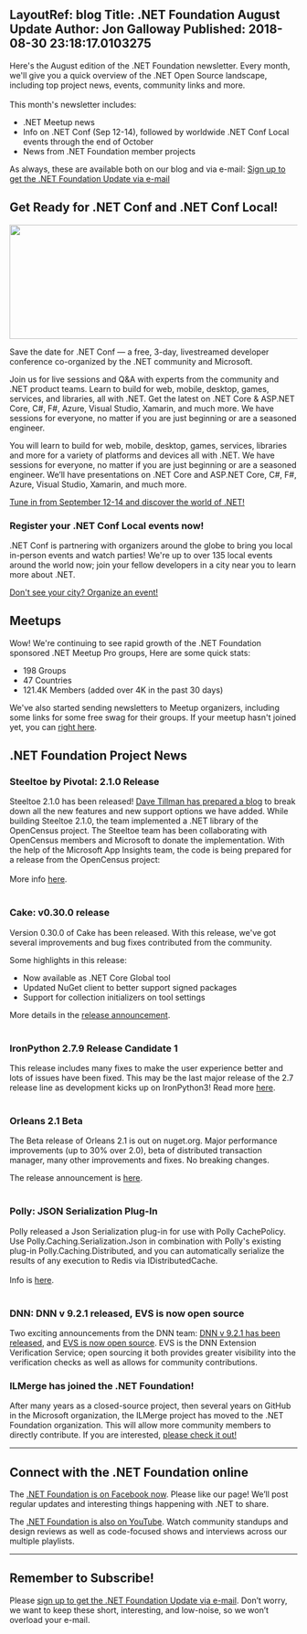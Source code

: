 LayoutRef: blog
Title: .NET Foundation August Update
Author: Jon Galloway
Published: 2018-08-30 23:18:17.0103275
---
<p>Here's the August edition of the .NET Foundation newsletter. Every month, we'll give you a quick overview of the .NET Open Source landscape, including top project news, events, community links and more.<br />
<br />
This month's newsletter includes:</p>

<ul>
<li>.NET Meetup news</li>
<li>Info on .NET Conf (Sep 12-14), followed by worldwide .NET Conf Local events through the end of October</li>
<li>News from .NET Foundation member projects</li>
</ul>

<p>As always, these are available both on our blog and via e-mail:&nbsp;<a href="http://eepurl.com/dhL_qb">Sign up to get the .NET Foundation Update via e-mail</a></p>

<h2>Get Ready for .NET Conf and .NET Conf Local!</h2>

<p><img alt="" src="assets/posts/MSFT_18023_dotNETConf_banners_email800x200_eventInfo_r3_KW.jpg" style="width: 800px; height: 200px;" /></p>

<p>Save the date for .NET Conf — a free, 3-day, livestreamed developer conference co-organized by the .NET community and Microsoft.</p>

<p>Join us for live sessions and Q&A with experts from the community and .NET product teams. Learn to build for web, mobile, desktop, games, services, and libraries, all with .NET. Get the latest on .NET Core & ASP.NET Core, C#, F#, Azure, Visual Studio, Xamarin, and much more. We have sessions for everyone, no matter if you are just beginning or are a seasoned engineer.</p>

<p>You will learn to build for web, mobile, desktop, games, services, libraries and more for a variety of platforms and devices all with .NET. We have sessions for everyone, no matter if you are just beginning or are a seasoned engineer. We’ll have presentations on .NET Core and ASP.NET Core, C#, F#, Azure, Visual Studio, Xamarin, and much more.</p>

<p><a href="https://www.dotnetconf.net/?utm_source=dotnetfdn&utm_medium=newsletter&utm_campaign=savedate">Tune in from September 12-14 and discover the world of .NET!</a></p>

<h3>Register your .NET Conf Local events now!</h3>

<p>.NET Conf is partnering with organizers around the globe to bring you local in-person events and watch parties! We're up to over 135 local events around the world now; join your fellow developers in a city near you to learn more about .NET.</p><p>
<a href="https://www.dotnetconf.net/local-events/">Don't see your city? Organize an event!</a></p>

<h2>Meetups</h2>

<p>Wow! We're continuing to see rapid growth of the .NET Foundation sponsored&nbsp;.NET Meetup Pro groups, Here are some quick stats:</p>

<ul>
<li>198 Groups</li>
<li>47 Countries</li>
<li>121.4K Members (added over 4K in the past 30 days)</li>
</ul>

<p>We've also started sending newsletters to Meetup organizers, including some links for some free swag for their groups. If your meetup hasn't joined yet, you can <a href="https://dotnetfoundation.sharepoint.com/_layouts/15/WopiFrame.aspx?guestaccesstoken=E4s0o4r8BAjSAlDiOdKqy%2fW4RW2HbvrLcfz4PsJdbS8%3d&amp;docid=1_10cd43d461efb4f68aa5289bea6a50fc0&amp;wdFormId=%7B02655D67%2D5D39%2D47E7%2D8151%2D47536BFF227C%7D&amp;action=formsubmit">right here</a>.</p>

<h2></h2>

<h2>.NET Foundation Project News</h2>

<h3>Steeltoe by Pivotal: 2.1.0 Release</h3>
<p>Steeltoe 2.1.0 has been released! <a href="https://content.pivotal.io/blog/steeltoe-2-1-boosts-your-net-microservices-with-actuator-endpoints-distributed-tracing-and-deeper-support-for-the-frameworks-that-matter">Dave Tillman has prepared a blog</a>&nbsp;to break down all the new features and new support options we have added. While building Steeltoe 2.1.0, the team implemented a .NET library of the OpenCensus project. The Steeltoe team has been collaborating with OpenCensus members and Microsoft to donate the implementation. With the help of the Microsoft App Insights team, the code is being prepared for a release from the OpenCensus project:<br /><br />More info&nbsp;<a href="https://na01.safelinks.protection.outlook.com/?url=https%3A%2F%2Fgithub.com%2Fcensus-instrumentation%2Fopencensus-csharp&amp;data=02%7C01%7CBethma%40microsoft.com%7C43ef0210e22c4858a84808d60964043e%7C72f988bf86f141af91ab2d7cd011db47%7C1%7C0%7C636706722516321510&amp;sdata=3siUwubFcKSWfeou29oTkcmarWen4KH%2Bus8lRykqR18%3D&amp;reserved=0">h</a><a href="https://github.com/census-instrumentation/opencensus-csharp" target="_blank">ere</a>.<br />&nbsp;</p>
<h3>Cake: v0.30.0 release</h3>
<p>Version 0.30.0 of Cake has been released.&nbsp;With this release, we've got several improvements and bug fixes contributed from the community.</p>
<p>Some highlights in this release:</p>
<ul>
<li>Now available as .NET Core Global tool</li>
<li>Updated NuGet client to better support signed packages</li>
<li>Support for collection initializers on tool settings</li>
</ul>
<p>More details in the&nbsp;<a href="https://cakebuild.net/blog/2018/08/cake-v0.30.0-released" target="_blank">release announcement</a>.<br />&nbsp;</p>
<h3>IronPython 2.7.9 Release Candidate 1&nbsp;</h3>
<p>This release includes many fixes to make the user experience better and lots of issues have been fixed. This may be the last major release of the 2.7 release line as development kicks up on IronPython3! Read more&nbsp;<a href="https://github.com/IronLanguages/ironpython2/releases/tag/ipy-2.7.9-rc1" target="_blank">here</a>.<br />&nbsp;</p>
<h3>Orleans 2.1 Beta</h3>
<p>The&nbsp;Beta release of Orleans 2.1 is out on nuget.org. Major performance improvements (up to 30% over 2.0), beta of distributed transaction manager, many other improvements and fixes. No breaking changes.</p>
<p>The release announcement is&nbsp;<a href="https://github.com/dotnet/orleans/releases/tag/v2.1.0-beta1" target="_blank">here</a>.<br />&nbsp;</p>
<h3>Polly: JSON Serialization Plug-In</h3>
<p>Polly released a Json Serialization plug-in for use with Polly CachePolicy. Use Polly.Caching.Serialization.Json in combination with Polly's existing plug-in Polly.Caching.Distributed, and you can automatically serialize the results of any execution to Redis via IDistributedCache. <br /><br />Info is&nbsp;<a href="https://github.com/App-vNext/Polly.Caching.Serialization.Json" target="_blank">here</a>.<br />&nbsp;</p>
<h3>DNN: DNN v 9.2.1 released,&nbsp;EVS is now open source</h3>
<p>Two exciting announcements from the DNN team:&nbsp;<a href="http://www.dnnsoftware.com/community-blog/cid/155601/dnn-921-released" target="_blank">DNN v 9.2.1 has been released</a>, and&nbsp;<a href="http://www.dnnsoftware.com/community-blog/cid/155609/evs-is-now-open-source" target="_blank">EVS&nbsp;is now open source</a>. EVS is the DNN Extension Verification Service; open sourcing it both provides greater visibility into the verification checks as well as allows for community contributions.</p>
<h3>ILMerge has joined the .NET Foundation!&nbsp;</h3>
<p>After many years as a closed-source project, then several years on GitHub in the Microsoft organization, the ILMerge project has moved to the .NET Foundation organization. This will allow more community members to directly contribute. If you are interested,&nbsp;<a href="https://github.com/dotnet/ILMerge" target="_blank">please check it out!</a></p>

<hr />
<h2>Connect with the .NET Foundation online</h2>

<p>The&nbsp;<a href="https://www.facebook.com/dotnetfoundation/">.NET Foundation is on Facebook now</a>. Please like our page! We’ll post regular updates and interesting things happening with .NET to share.</p>

<p>The <a href="https://www.youtube.com/NETFoundation">.NET Foundation is also on YouTube</a>. Watch community standups and design reviews as well as code-focused shows and interviews across our multiple playlists.</p>

<hr />
<h2>Remember to Subscribe!</h2>

<p>Please&nbsp;<a href="http://eepurl.com/dhL_qb">sign up&nbsp;to get the .NET Foundation Update via e-mail</a>.&nbsp;Don’t worry, we want to keep these short, interesting, and low-noise, so we won’t overload your e-mail.</p>
